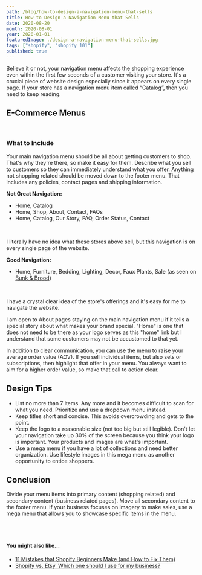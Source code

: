 ```yaml
---
path: /blog/how-to-design-a-navigation-menu-that-sells
title: How to Design a Navigation Menu that Sells
date: 2020-08-20
month: 2020-08-01
year: 2020-01-01
featuredImage: ./design-a-navigation-menu-that-sells.jpg
tags: ["shopify", "shopify 101"]
published: true
---
```


Believe it or not, your navigation menu affects the shopping experience even within the first few seconds of a customer visiting your store. It's a crucial piece of website design especially since it appears on every single page. If your store has a navigation menu item called “Catalog”, then you need to keep reading.

## E-Commerce Menus

<br/>

### What to Include

Your main navigation menu should be all about getting customers to shop. That's why they're there, so make it easy for them. Describe what you sell to customers so they can immediately understand what you offer. Anything not shopping related should be moved down to the footer menu. That includes any policies, contact pages and shipping information.

**Not Great Navigation:**

- Home, Catalog
- Home, Shop, About, Contact, FAQs
- Home, Catalog, Our Story, FAQ, Order Status, Contact

<br/>

I literally have no idea what these stores above sell, but this navigation is on every single page of the website.

**Good Navigation:**

- Home, Furniture, Bedding, Lighting, Decor, Faux Plants, Sale (as seen on <a href="https://www.bunkandbrood.com" target="_blank" rel="noreferrer noopener" aria-label=" (opens in a new tab)">Bunk & Brood</a>)

<br/>

I have a crystal clear idea of the store's offerings and it's easy for me to navigate the website.

I am open to About pages staying on the main navigation menu if it tells a special story about what makes your brand special. "Home" is one that does not need to be there as your logo serves as this "home" link but I understand that some customers may not be accustomed to that yet.

In addition to clear communication, you can use the menu to raise your average order value (AOV). If you sell individual items, but also sets or subscriptions, then highlight that offer in your menu. You always want to aim for a higher order value, so make that call to action clear.

## Design Tips

- List no more than 7 items. Any more and it becomes difficult to scan for what you need. Prioritize and use a dropdown menu instead.
- Keep titles short and concise. This avoids overcrowding and gets to the point.
- Keep the logo to a reasonable size (not too big but still legible). Don't let your navigation take up 30% of the screen because you think your logo is important. Your products and images are what's important.
- Use a mega menu if you have a lot of collections and need better organization. Use lifestyle images in this mega menu as another opportunity to entice shoppers.

## Conclusion

Divide your menu items into primary content (shopping related) and secondary content (business related pages). Move all secondary content to the footer menu. If your business focuses on imagery to make sales, use a mega menu that allows you to showcase specific items in the menu.

<br/><br/>

#### You might also like...

- <a href="https://hanadrdla.com/blog/shopify-vs-etsy-for-ecommerce-businesses" target="_blank" rel="noreferrer noopener" aria-label=" (opens in a new tab)">11 Mistakes that Shopify Beginners Make (and How to Fix Them)</a>
- <a href="https://hanadrdla.com/blog/how-to-design-a-navigation-menu-that-sells" target="_blank" rel="noreferrer noopener" aria-label=" (opens in a new tab)">Shopify vs. Etsy. Which one should I use for my business?</a>

